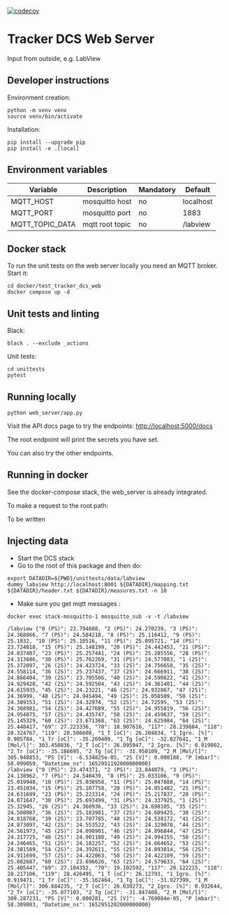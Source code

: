 [![codecov](https://codecov.io/gh/cms-tedd-ip2i/tracker_dcs_web/branch/dev/graph/badge.svg?token=J1O1816LJK)](https://codecov.io/gh/cms-tedd-ip2i/tracker_dcs_web)

# Tracker DCS Web Server 

Input from outside, e.g. LabView

## Developer instructions

Environment creation: 

```
python -m venv venv
source venv/bin/activate
```

Installation: 

```
pip install --upgrade pip
pip install -e .[local]  
```

## Environment variables 

| Variable        | Description     | Mandatory | Default   | 
|-----------------|-----------------|-----------|-----------| 
| MQTT_HOST       | mosquitto host  | no        | localhost | 
| MQTT_PORT       | mosquitto port  | no        | 1883      | 
| MQTT_TOPIC_DATA | mqtt root topic | no        | /labview  |

## Docker stack 

To run the unit tests on the web server locally you need an MQTT broker. Start it: 

```commandline
cd docker/test_tracker_dcs_web
docker compose up -d 
```

## Unit tests and linting 

Black: 

```commandline
black . --exclude _actions
```

Unit tests: 

```commandline
cd unittests
pytest
```

## Running locally

```
python web_server/app.py
```

Visit the API docs page to try the endpoints:
[http://localhost:5000/docs](http://localhost:5000/docs)

The root endpoint will print the secrets you have set. 

You can also try the other endpoints. 

## Running in docker

See the docker-compose stack, the web_server is already integrated. 

To make a request to the root path: 

To be written

## Injecting data 

* Start the DCS stack
* Go to the root of this package and then do:

```
export DATADIR=${PWD}/unittests/data/labview
dummy_labview http://localhost:8001 ${DATADIR}/mapping.txt ${DATADIR}/header.txt ${DATADIR}/measures.txt -n 10 
```

* Make sure you get mqtt messages : 

```
docker exec stack-mosquitto-1 mosquitto_sub -v -t /labview
```

```
/labview {"0 (PS)": 23.794608, "2 (PS)": 24.270239, "3 (PS)": 24.368866, "7 (PS)": 24.584218, "8 (PS)": 25.116412, "9 (PS)": 25.1832, "10 (PS)": 25.10516, "11 (PS)": 25.095721, "14 (PS)": 23.724818, "15 (PS)": 25.148199, "20 (PS)": 24.442453, "21 (PS)": 24.837407, "23 (PS)": 25.257441, "24 (PS)": 25.285556, "28 (PS)": 24.313686, "30 (PS)": 25.762269, "31 (PS)": 24.577083, "1 (2S)": 25.372097, "26 (2S)": 24.423724, "33 (2S)": 24.756658, "35 (2S)": 24.558114, "36 (2S)": 25.237437, "37 (2S)": 24.666911, "38 (2S)": 24.866404, "39 (2S)": 23.705506, "40 (2S)": 24.590622, "41 (2S)": 24.929428, "42 (2S)": 24.592504, "43 (2S)": 24.361401, "44 (2S)": 24.615935, "45 (2S)": 24.23221, "46 (2S)": 24.932867, "47 (2S)": 24.36999, "48 (2S)": 24.945494, "49 (2S)": 25.058509, "50 (2S)": 24.389153, "51 (2S)": 24.32974, "52 (2S)": 24.72595, "53 (2S)": 24.368981, "54 (2S)": 24.427689, "55 (2S)": 24.955819, "56 (2S)": 24.954875, "57 (2S)": 24.435747, "58 (2S)": 24.459637, "59 (2S)": 25.145329, "60 (2S)": 23.671368, "63 (2S)": 24.625984, "64 (2S)": 25.448417, "69": 27.223336, "70": 18.907616, "117": 28.239884, "118": 28.324767, "119": 28.506608, "1_T [oC]": 26.204834, "1_Igro. [%]": 0.905784, "1_Tr [oC]": -35.269409, "1_Tg [oC]": -32.027641, "1_M [Mol/l]": 303.450836, "2_T [oC]": 26.095947, "2_Igro. [%]": 0.919002, "2_Tr [oC]": -35.186695, "2_Tg [oC]": -31.950109, "2_M [Mol/l]": 305.948853, "PS [V]": -6.534825e-05, "2S [V]": 0.000188, "P [mbar]": 58.099059, "Datetime_ns": 1652951192000000000}
/labview {"0 (PS)": 23.474371, "2 (PS)": 23.844079, "3 (PS)": 24.138962, "7 (PS)": 24.540439, "8 (PS)": 25.033106, "9 (PS)": 25.019948, "10 (PS)": 25.038958, "11 (PS)": 25.047888, "14 (PS)": 23.451034, "15 (PS)": 25.107758, "20 (PS)": 24.051482, "21 (PS)": 24.631699, "23 (PS)": 25.223314, "24 (PS)": 25.217837, "28 (PS)": 24.071647, "30 (PS)": 25.693499, "31 (PS)": 24.337925, "1 (2S)": 25.32945, "26 (2S)": 24.360936, "33 (2S)": 24.698105, "35 (2S)": 24.508007, "36 (2S)": 25.183981, "37 (2S)": 24.609425, "38 (2S)": 24.818768, "39 (2S)": 23.707785, "40 (2S)": 24.538172, "41 (2S)": 24.873097, "42 (2S)": 24.553522, "43 (2S)": 24.329078, "44 (2S)": 24.561973, "45 (2S)": 24.098901, "46 (2S)": 24.896844, "47 (2S)": 24.317725, "48 (2S)": 24.901188, "49 (2S)": 24.994155, "50 (2S)": 24.246465, "51 (2S)": 24.182257, "52 (2S)": 24.664652, "53 (2S)": 24.381589, "54 (2S)": 24.392611, "55 (2S)": 24.893014, "56 (2S)": 24.911699, "57 (2S)": 24.422063, "58 (2S)": 24.422109, "59 (2S)": 25.082687, "60 (2S)": 23.696626, "63 (2S)": 24.579633, "64 (2S)": 25.405447, "69": 27.104352, "70": 19.102592, "117": 28.122215, "118": 28.217106, "119": 28.426495, "1_T [oC]": 26.12793, "1_Igro. [%]": 0.919471, "1_Tr [oC]": -35.162464, "1_Tg [oC]": -31.927399, "1_M [Mol/l]": 306.684235, "2_T [oC]": 26.030273, "2_Igro. [%]": 0.932644, "2_Tr [oC]": -35.077103, "2_Tg [oC]": -31.847408, "2_M [Mol/l]": 309.287231, "PS [V]": 0.000281, "2S [V]": -4.769084e-05, "P [mbar]": 58.309803, "Datetime_ns": 1652951202000000000}
```

